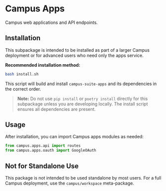 # Campus Apps

Campus web applications and API endpoints.

## Installation

This subpackage is intended to be installed as part of a larger Campus deployment or for advanced users who need only the apps service.

**Recommended installation method:**

```bash
bash install.sh
```

This script will build and install `campus-suite-apps` and its dependencies in the correct order.

> **Note:** Do not use `pip install` or `poetry install` directly for this subpackage unless you are developing locally. The install script ensures all dependencies are present.

## Usage

After installation, you can import Campus apps modules as needed:

```python
from campus.apps.api import routes
from campus.apps.oauth import GoogleOAuth
```

## Not for Standalone Use

This package is not intended to be used standalone by most users. For a full Campus deployment, use the `campus/workspace` meta-package.
